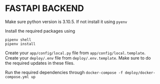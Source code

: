 # FASTAPI BACKEND

Make sure python version is 3.10.5. If not install it using `pyenv`

Install the required packages using 
```commandline
pipenv shell
pipenv install
```

Create your `app/config/local.py` file from `app/config/local.template`.
Create your `deploy/.env` file from `deploy/.env.template`.
Make sure to do the required updates in these files.

Run the required dependencies through `docker-compose -f deploy/docker-compose.yml up`
